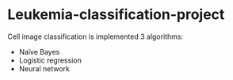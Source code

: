 # Leukemia-classification-project
Cell image classification is implemented 3 algorithms: 

- Naïve Bayes
- Logistic regression
- Neural network
